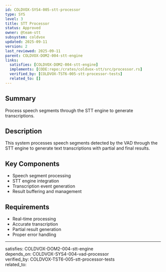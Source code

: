 ```yaml
---
id: COLDVOX-SYS4-005-stt-processor
type: SYS
level: 3
title: STT Processor
status: Approved
owner: @team-stt
subsystem: coldvox
updated: 2025-09-11
version: 2
last_reviewed: 2025-09-11
parent: COLDVOX-DOM2-004-stt-engine
links:
  satisfies: [COLDVOX-DOM2-004-stt-engine]
  implements: [CODE:repo:/crates/coldvox-stt/src/processor.rs]
  verified_by: [COLDVOX-TST6-005-stt-processor-tests]
  related_to: []
---
```


## Summary
Process speech segments through the STT engine to generate transcriptions.

## Description
This system processes speech segments detected by the VAD through the STT engine to generate text transcriptions with partial and final results.

## Key Components
- Speech segment processing
- STT engine integration
- Transcription event generation
- Result buffering and management

## Requirements
- Real-time processing
- Accurate transcription
- Partial result generation
- Proper error handling

---
satisfies: COLDVOX-DOM2-004-stt-engine  
depends_on: COLDVOX-SYS4-004-vad-processor  
verified_by: COLDVOX-TST6-005-stt-processor-tests  
related_to: